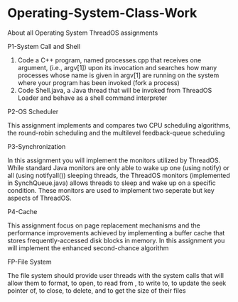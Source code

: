 # Operating-System-Class-Work
About all Operating System ThreadOS assignments

P1-System Call and Shell

1. Code a C++ program, named processes.cpp that receives one argument, (i.e., argv[1]) upon its invocation and searches how many processes
whose name is given in argv[1] are running on the system where your program has been invoked (fork a process)
2. Code Shell.java, a Java thread that will be invoked from ThreadOS Loader and behave as a shell command interpreter

P2-OS Scheduler

This assignment implements and compares two CPU scheduling algorithms, the round-robin scheduling and the multilevel feedback-queue scheduling

P3-Synchronization

In this assignment you will implement the monitors utilized by ThreadOS. While standard Java monitors are only able to wake up one (using notify)
or all (using notifyall()) sleeping threads, the ThreadOS monitors (implemented in SynchQueue.java) allows threads to sleep and wake up on a 
specific condition. These monitors are used to implement two seperate but key aspects of ThreadOS.

P4-Cache

This assignment focus on page replacement mechanisms and the performance improvements achieved by implementing a buffer cache that stores 
frequently-accessed disk blocks in memory. In this assignment you will implement the enhanced second-chance algorithm

FP-File System

The file system should provide user threads with the system calls that will allow them to format, to open, to read from , to write to,
to update the seek pointer of, to close, to delete, and to get the size of their files
